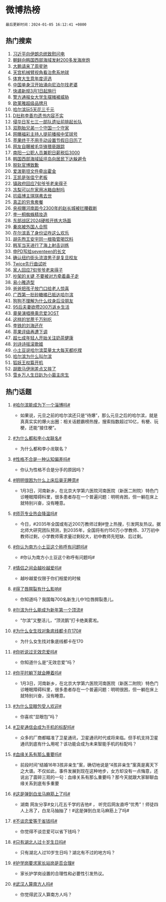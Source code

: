 # 微博热榜

`最后更新时间：2024-01-05 16:12:41 +0800`

## 热门搜索

1. [习近平向伊朗总统致慰问电](https://m.weibo.cn/search?containerid=100103type%3D1%26t%3D10%26q%3D%23%E4%B9%A0%E8%BF%91%E5%B9%B3%E5%90%91%E4%BC%8A%E6%9C%97%E6%80%BB%E7%BB%9F%E8%87%B4%E6%85%B0%E9%97%AE%E7%94%B5%23&stream_entry_id=51&isnewpage=1&extparam=seat%3D1%26stream_entry_id%3D51%26pos%3D0%26dgr%3D0%26q%3D%2523%25E4%25B9%25A0%25E8%25BF%2591%25E5%25B9%25B3%25E5%2590%2591%25E4%25BC%258A%25E6%259C%2597%25E6%2580%25BB%25E7%25BB%259F%25E8%2587%25B4%25E6%2585%25B0%25E9%2597%25AE%25E7%2594%25B5%2523%26filter_type%3Drealtimehot%26c_type%3D51%26cate%3D10103%26display_time%3D1704442359%26pre_seqid%3D170444235981601622202)
1. [朝鲜向韩国西部海域发射200多发海岸炮](https://m.weibo.cn/search?containerid=100103type%3D1%26t%3D10%26q%3D%23%E6%9C%9D%E9%B2%9C%E5%90%91%E9%9F%A9%E5%9B%BD%E8%A5%BF%E9%83%A8%E6%B5%B7%E5%9F%9F%E5%8F%91%E5%B0%84200%E5%A4%9A%E5%8F%91%E6%B5%B7%E5%B2%B8%E7%82%AE%23&stream_entry_id=31&isnewpage=1&extparam=seat%3D1%26stream_entry_id%3D31%26pos%3D0%26q%3D%2523%25E6%259C%259D%25E9%25B2%259C%25E5%2590%2591%25E9%259F%25A9%25E5%259B%25BD%25E8%25A5%25BF%25E9%2583%25A8%25E6%25B5%25B7%25E5%259F%259F%25E5%258F%2591%25E5%25B0%2584200%25E5%25A4%259A%25E5%258F%2591%25E6%25B5%25B7%25E5%25B2%25B8%25E7%2582%25AE%2523%26filter_type%3Drealtimehot%26c_type%3D31%26cate%3D5001%26dgr%3D0%26band_rank%3D1%26lcate%3D5001%26flag%3D1%26realpos%3D1%26display_time%3D1704442359%26pre_seqid%3D170444235981601622202)
1. [大鹏请来了周星驰](https://m.weibo.cn/search?containerid=100103type%3D1%26t%3D10%26q%3D%E5%A4%A7%E9%B9%8F%E8%AF%B7%E6%9D%A5%E4%BA%86%E5%91%A8%E6%98%9F%E9%A9%B0&stream_entry_id=31&isnewpage=1&extparam=seat%3D1%26stream_entry_id%3D31%26pos%3D1%26q%3D%25E5%25A4%25A7%25E9%25B9%258F%25E8%25AF%25B7%25E6%259D%25A5%25E4%25BA%2586%25E5%2591%25A8%25E6%2598%259F%25E9%25A9%25B0%26filter_type%3Drealtimehot%26c_type%3D31%26cate%3D5001%26dgr%3D0%26band_rank%3D2%26lcate%3D5001%26flag%3D1%26realpos%3D2%26display_time%3D1704442359%26pre_seqid%3D170444235981601622202)
1. [天宫机械臂视角看治愈系地球](https://m.weibo.cn/search?containerid=100103type%3D1%26t%3D10%26q%3D%23%E5%A4%A9%E5%AE%AB%E6%9C%BA%E6%A2%B0%E8%87%82%E8%A7%86%E8%A7%92%E7%9C%8B%E6%B2%BB%E6%84%88%E7%B3%BB%E5%9C%B0%E7%90%83%23&stream_entry_id=31&isnewpage=1&extparam=seat%3D1%26stream_entry_id%3D31%26pos%3D2%26q%3D%2523%25E5%25A4%25A9%25E5%25AE%25AB%25E6%259C%25BA%25E6%25A2%25B0%25E8%2587%2582%25E8%25A7%2586%25E8%25A7%2592%25E7%259C%258B%25E6%25B2%25BB%25E6%2584%2588%25E7%25B3%25BB%25E5%259C%25B0%25E7%2590%2583%2523%26filter_type%3Drealtimehot%26c_type%3D31%26cate%3D5001%26dgr%3D0%26band_rank%3D3%26lcate%3D5001%26flag%3D0%26realpos%3D3%26display_time%3D1704442359%26pre_seqid%3D170444235981601622202)
1. [体育大生意年度评选](https://m.weibo.cn/search?containerid=100103type%3D1%26t%3D10%26q%3D%23%E4%BD%93%E8%82%B2%E5%A4%A7%E7%94%9F%E6%84%8F%E5%B9%B4%E5%BA%A6%E8%AF%84%E9%80%89%23&stream_entry_id=31&isnewpage=1&extparam=seat%3D1%26stream_entry_id%3D31%26pos%3D3%26q%3D%2523%25E4%25BD%2593%25E8%2582%25B2%25E5%25A4%25A7%25E7%2594%259F%25E6%2584%258F%25E5%25B9%25B4%25E5%25BA%25A6%25E8%25AF%2584%25E9%2580%2589%2523%26band_rank%3D4%26c_type%3D31%26adid%3D218152%26is_ad_pos%3D1%26cate%3D5001%26dgr%3D0%26lcate%3D5001%26filter_type%3Drealtimehot%26display_time%3D1704442359%26pre_seqid%3D170444235981601622202)
1. [中国单身汉开始涌向尼泊尔找老婆](https://m.weibo.cn/search?containerid=100103type%3D1%26t%3D10%26q%3D%23%E4%B8%AD%E5%9B%BD%E5%8D%95%E8%BA%AB%E6%B1%89%E5%BC%80%E5%A7%8B%E6%B6%8C%E5%90%91%E5%B0%BC%E6%B3%8A%E5%B0%94%E6%89%BE%E8%80%81%E5%A9%86%23&stream_entry_id=31&isnewpage=1&extparam=seat%3D1%26stream_entry_id%3D31%26pos%3D4%26q%3D%2523%25E4%25B8%25AD%25E5%259B%25BD%25E5%258D%2595%25E8%25BA%25AB%25E6%25B1%2589%25E5%25BC%2580%25E5%25A7%258B%25E6%25B6%258C%25E5%2590%2591%25E5%25B0%25BC%25E6%25B3%258A%25E5%25B0%2594%25E6%2589%25BE%25E8%2580%2581%25E5%25A9%2586%2523%26filter_type%3Drealtimehot%26c_type%3D31%26cate%3D5001%26dgr%3D0%26band_rank%3D4%26lcate%3D5001%26flag%3D2%26realpos%3D4%26display_time%3D1704442359%26pre_seqid%3D170444235981601622202)
1. [快递新规3月1日起施行](https://m.weibo.cn/search?containerid=100103type%3D1%26t%3D10%26q%3D%23%E5%BF%AB%E9%80%92%E6%96%B0%E8%A7%843%E6%9C%881%E6%97%A5%E8%B5%B7%E6%96%BD%E8%A1%8C%23&stream_entry_id=31&isnewpage=1&extparam=seat%3D1%26stream_entry_id%3D31%26pos%3D5%26q%3D%2523%25E5%25BF%25AB%25E9%2580%2592%25E6%2596%25B0%25E8%25A7%25843%25E6%259C%25881%25E6%2597%25A5%25E8%25B5%25B7%25E6%2596%25BD%25E8%25A1%258C%2523%26filter_type%3Drealtimehot%26c_type%3D31%26cate%3D5001%26dgr%3D0%26band_rank%3D5%26lcate%3D5001%26flag%3D1%26realpos%3D5%26display_time%3D1704442359%26pre_seqid%3D170444235981601622202)
1. [警方通报女大学生摆摊被威胁](https://m.weibo.cn/search?containerid=100103type%3D1%26t%3D10%26q%3D%23%E8%AD%A6%E6%96%B9%E9%80%9A%E6%8A%A5%E5%A5%B3%E5%A4%A7%E5%AD%A6%E7%94%9F%E6%91%86%E6%91%8A%E8%A2%AB%E5%A8%81%E8%83%81%23&stream_entry_id=31&isnewpage=1&extparam=seat%3D1%26stream_entry_id%3D31%26pos%3D6%26q%3D%2523%25E8%25AD%25A6%25E6%2596%25B9%25E9%2580%259A%25E6%258A%25A5%25E5%25A5%25B3%25E5%25A4%25A7%25E5%25AD%25A6%25E7%2594%259F%25E6%2591%2586%25E6%2591%258A%25E8%25A2%25AB%25E5%25A8%2581%25E8%2583%2581%2523%26filter_type%3Drealtimehot%26c_type%3D31%26cate%3D5001%26dgr%3D0%26band_rank%3D6%26lcate%3D5001%26flag%3D1%26realpos%3D6%26display_time%3D1704442359%26pre_seqid%3D170444235981601622202)
1. [欧莱雅超级品牌月](https://m.weibo.cn/search?containerid=100103type%3D1%26t%3D10%26q%3D%23%E6%AC%A7%E8%8E%B1%E9%9B%85%E8%B6%85%E7%BA%A7%E5%93%81%E7%89%8C%E6%9C%88%23&stream_entry_id=31&isnewpage=1&extparam=seat%3D1%26stream_entry_id%3D31%26pos%3D7%26q%3D%2523%25E6%25AC%25A7%25E8%258E%25B1%25E9%259B%2585%25E8%25B6%2585%25E7%25BA%25A7%25E5%2593%2581%25E7%2589%258C%25E6%259C%2588%2523%26band_rank%3D7%26c_type%3D31%26adid%3D218192%26is_ad_pos%3D1%26cate%3D5001%26dgr%3D0%26filter_type%3Drealtimehot%26lcate%3D5001%26topic_ad%3D1%26display_time%3D1704442359%26pre_seqid%3D170444235981601622202)
1. [哈尔滨玩5天花三千元](https://m.weibo.cn/search?containerid=100103type%3D1%26t%3D10%26q%3D%E5%93%88%E5%B0%94%E6%BB%A8%E7%8E%A95%E5%A4%A9%E8%8A%B1%E4%B8%89%E5%8D%83%E5%85%83&stream_entry_id=31&isnewpage=1&extparam=seat%3D1%26stream_entry_id%3D31%26pos%3D8%26q%3D%25E5%2593%2588%25E5%25B0%2594%25E6%25BB%25A8%25E7%258E%25A95%25E5%25A4%25A9%25E8%258A%25B1%25E4%25B8%2589%25E5%258D%2583%25E5%2585%2583%26filter_type%3Drealtimehot%26c_type%3D31%26cate%3D5001%26dgr%3D0%26band_rank%3D7%26lcate%3D5001%26flag%3D1%26realpos%3D7%26display_time%3D1704442359%26pre_seqid%3D170444235981601622202)
1. [D社称李善均遗书内容不实](https://m.weibo.cn/search?containerid=100103type%3D1%26t%3D10%26q%3D%23D%E7%A4%BE%E7%A7%B0%E6%9D%8E%E5%96%84%E5%9D%87%E9%81%97%E4%B9%A6%E5%86%85%E5%AE%B9%E4%B8%8D%E5%AE%9E%23&stream_entry_id=31&isnewpage=1&extparam=seat%3D1%26stream_entry_id%3D31%26pos%3D9%26q%3D%2523D%25E7%25A4%25BE%25E7%25A7%25B0%25E6%259D%258E%25E5%2596%2584%25E5%259D%2587%25E9%2581%2597%25E4%25B9%25A6%25E5%2586%2585%25E5%25AE%25B9%25E4%25B8%258D%25E5%25AE%259E%2523%26filter_type%3Drealtimehot%26c_type%3D31%26cate%3D5001%26dgr%3D0%26band_rank%3D8%26lcate%3D5001%26flag%3D1%26realpos%3D8%26display_time%3D1704442359%26pre_seqid%3D170444235981601622202)
1. [侵华日军七三一部队遗址前排起长队](https://m.weibo.cn/search?containerid=100103type%3D1%26t%3D10%26q%3D%23%E4%BE%B5%E5%8D%8E%E6%97%A5%E5%86%9B%E4%B8%83%E4%B8%89%E4%B8%80%E9%83%A8%E9%98%9F%E9%81%97%E5%9D%80%E5%89%8D%E6%8E%92%E8%B5%B7%E9%95%BF%E9%98%9F%23&stream_entry_id=31&isnewpage=1&extparam=seat%3D1%26stream_entry_id%3D31%26pos%3D10%26q%3D%2523%25E4%25BE%25B5%25E5%258D%258E%25E6%2597%25A5%25E5%2586%259B%25E4%25B8%2583%25E4%25B8%2589%25E4%25B8%2580%25E9%2583%25A8%25E9%2598%259F%25E9%2581%2597%25E5%259D%2580%25E5%2589%258D%25E6%258E%2592%25E8%25B5%25B7%25E9%2595%25BF%25E9%2598%259F%2523%26filter_type%3Drealtimehot%26c_type%3D31%26cate%3D5001%26dgr%3D0%26band_rank%3D9%26lcate%3D5001%26flag%3D32768%26realpos%3D9%26display_time%3D1704442359%26pre_seqid%3D170444235981601622202)
1. [双胞胎兄弟一个守国一个守家](https://m.weibo.cn/search?containerid=100103type%3D1%26t%3D10%26q%3D%23%E5%8F%8C%E8%83%9E%E8%83%8E%E5%85%84%E5%BC%9F%E4%B8%80%E4%B8%AA%E5%AE%88%E5%9B%BD%E4%B8%80%E4%B8%AA%E5%AE%88%E5%AE%B6%23&stream_entry_id=31&isnewpage=1&extparam=seat%3D1%26stream_entry_id%3D31%26pos%3D11%26q%3D%2523%25E5%258F%258C%25E8%2583%259E%25E8%2583%258E%25E5%2585%2584%25E5%25BC%259F%25E4%25B8%2580%25E4%25B8%25AA%25E5%25AE%2588%25E5%259B%25BD%25E4%25B8%2580%25E4%25B8%25AA%25E5%25AE%2588%25E5%25AE%25B6%2523%26filter_type%3Drealtimehot%26c_type%3D31%26cate%3D5001%26dgr%3D0%26band_rank%3D10%26lcate%3D5001%26flag%3D32768%26realpos%3D10%26display_time%3D1704442359%26pre_seqid%3D170444235981601622202)
1. [网曝福彩主持人提前播报中奖球号](https://m.weibo.cn/search?containerid=100103type%3D1%26t%3D10%26q%3D%23%E7%BD%91%E6%9B%9D%E7%A6%8F%E5%BD%A9%E4%B8%BB%E6%8C%81%E4%BA%BA%E6%8F%90%E5%89%8D%E6%92%AD%E6%8A%A5%E4%B8%AD%E5%A5%96%E7%90%83%E5%8F%B7%23&stream_entry_id=31&isnewpage=1&extparam=seat%3D1%26stream_entry_id%3D31%26pos%3D12%26q%3D%2523%25E7%25BD%2591%25E6%259B%259D%25E7%25A6%258F%25E5%25BD%25A9%25E4%25B8%25BB%25E6%258C%2581%25E4%25BA%25BA%25E6%258F%2590%25E5%2589%258D%25E6%2592%25AD%25E6%258A%25A5%25E4%25B8%25AD%25E5%25A5%2596%25E7%2590%2583%25E5%258F%25B7%2523%26filter_type%3Drealtimehot%26c_type%3D31%26cate%3D5001%26dgr%3D0%26band_rank%3D11%26lcate%3D5001%26flag%3D1%26realpos%3D11%26display_time%3D1704442359%26pre_seqid%3D170444235981601622202)
1. [苹果终于不用手动设置节假日日历了](https://m.weibo.cn/search?containerid=100103type%3D1%26t%3D10%26q%3D%E8%8B%B9%E6%9E%9C%E7%BB%88%E4%BA%8E%E4%B8%8D%E7%94%A8%E6%89%8B%E5%8A%A8%E8%AE%BE%E7%BD%AE%E8%8A%82%E5%81%87%E6%97%A5%E6%97%A5%E5%8E%86%E4%BA%86&stream_entry_id=31&isnewpage=1&extparam=seat%3D1%26stream_entry_id%3D31%26pos%3D13%26q%3D%25E8%258B%25B9%25E6%259E%259C%25E7%25BB%2588%25E4%25BA%258E%25E4%25B8%258D%25E7%2594%25A8%25E6%2589%258B%25E5%258A%25A8%25E8%25AE%25BE%25E7%25BD%25AE%25E8%258A%2582%25E5%2581%2587%25E6%2597%25A5%25E6%2597%25A5%25E5%258E%2586%25E4%25BA%2586%26filter_type%3Drealtimehot%26c_type%3D31%26cate%3D5001%26dgr%3D0%26band_rank%3D12%26lcate%3D5001%26flag%3D1%26realpos%3D12%26display_time%3D1704442359%26pre_seqid%3D170444235981601622202)
1. [网友自曝被毛华锋猥亵跟踪](https://m.weibo.cn/search?containerid=100103type%3D1%26t%3D10%26q%3D%23%E7%BD%91%E5%8F%8B%E8%87%AA%E6%9B%9D%E8%A2%AB%E6%AF%9B%E5%8D%8E%E9%94%8B%E7%8C%A5%E4%BA%B5%E8%B7%9F%E8%B8%AA%23&stream_entry_id=31&isnewpage=1&extparam=seat%3D1%26stream_entry_id%3D31%26pos%3D14%26q%3D%2523%25E7%25BD%2591%25E5%258F%258B%25E8%2587%25AA%25E6%259B%259D%25E8%25A2%25AB%25E6%25AF%259B%25E5%258D%258E%25E9%2594%258B%25E7%258C%25A5%25E4%25BA%25B5%25E8%25B7%259F%25E8%25B8%25AA%2523%26filter_type%3Drealtimehot%26c_type%3D31%26cate%3D5001%26dgr%3D0%26band_rank%3D13%26lcate%3D5001%26flag%3D1%26realpos%3D13%26display_time%3D1704442359%26pre_seqid%3D170444235981601622202)
1. [南阳一公职人员兼职日薪税后3000](https://m.weibo.cn/search?containerid=100103type%3D1%26t%3D10%26q%3D%23%E5%8D%97%E9%98%B3%E4%B8%80%E5%85%AC%E8%81%8C%E4%BA%BA%E5%91%98%E5%85%BC%E8%81%8C%E6%97%A5%E8%96%AA%E7%A8%8E%E5%90%8E3000%23&stream_entry_id=31&isnewpage=1&extparam=seat%3D1%26stream_entry_id%3D31%26pos%3D15%26q%3D%2523%25E5%258D%2597%25E9%2598%25B3%25E4%25B8%2580%25E5%2585%25AC%25E8%2581%258C%25E4%25BA%25BA%25E5%2591%2598%25E5%2585%25BC%25E8%2581%258C%25E6%2597%25A5%25E8%2596%25AA%25E7%25A8%258E%25E5%2590%258E3000%2523%26filter_type%3Drealtimehot%26c_type%3D31%26cate%3D5001%26dgr%3D0%26band_rank%3D14%26lcate%3D5001%26flag%3D2%26realpos%3D14%26display_time%3D1704442359%26pre_seqid%3D170444235981601622202)
1. [韩国西部海域延坪岛向居民下达躲避令](https://m.weibo.cn/search?containerid=100103type%3D1%26t%3D10%26q%3D%23%E9%9F%A9%E5%9B%BD%E8%A5%BF%E9%83%A8%E6%B5%B7%E5%9F%9F%E5%BB%B6%E5%9D%AA%E5%B2%9B%E5%90%91%E5%B1%85%E6%B0%91%E4%B8%8B%E8%BE%BE%E8%BA%B2%E9%81%BF%E4%BB%A4%23&stream_entry_id=31&isnewpage=1&extparam=seat%3D1%26stream_entry_id%3D31%26pos%3D16%26q%3D%2523%25E9%259F%25A9%25E5%259B%25BD%25E8%25A5%25BF%25E9%2583%25A8%25E6%25B5%25B7%25E5%259F%259F%25E5%25BB%25B6%25E5%259D%25AA%25E5%25B2%259B%25E5%2590%2591%25E5%25B1%2585%25E6%25B0%2591%25E4%25B8%258B%25E8%25BE%25BE%25E8%25BA%25B2%25E9%2581%25BF%25E4%25BB%25A4%2523%26filter_type%3Drealtimehot%26c_type%3D31%26cate%3D5001%26dgr%3D0%26band_rank%3D15%26lcate%3D5001%26flag%3D0%26realpos%3D15%26display_time%3D1704442359%26pre_seqid%3D170444235981601622202)
1. [脱轨官博致歉](https://m.weibo.cn/search?containerid=100103type%3D1%26t%3D10%26q%3D%23%E8%84%B1%E8%BD%A8%E5%AE%98%E5%8D%9A%E8%87%B4%E6%AD%89%23&stream_entry_id=31&isnewpage=1&extparam=seat%3D1%26stream_entry_id%3D31%26pos%3D17%26q%3D%2523%25E8%2584%25B1%25E8%25BD%25A8%25E5%25AE%2598%25E5%258D%259A%25E8%2587%25B4%25E6%25AD%2589%2523%26filter_type%3Drealtimehot%26c_type%3D31%26cate%3D5001%26dgr%3D0%26band_rank%3D16%26lcate%3D5001%26flag%3D1%26realpos%3D16%26display_time%3D1704442359%26pre_seqid%3D170444235981601622202)
1. [爱泼斯坦文件牵出霍金](https://m.weibo.cn/search?containerid=100103type%3D1%26t%3D10%26q%3D%23%E7%88%B1%E6%B3%BC%E6%96%AF%E5%9D%A6%E6%96%87%E4%BB%B6%E7%89%B5%E5%87%BA%E9%9C%8D%E9%87%91%23&stream_entry_id=31&isnewpage=1&extparam=seat%3D1%26stream_entry_id%3D31%26pos%3D18%26q%3D%2523%25E7%2588%25B1%25E6%25B3%25BC%25E6%2596%25AF%25E5%259D%25A6%25E6%2596%2587%25E4%25BB%25B6%25E7%2589%25B5%25E5%2587%25BA%25E9%259C%258D%25E9%2587%2591%2523%26filter_type%3Drealtimehot%26c_type%3D31%26cate%3D5001%26dgr%3D0%26band_rank%3D17%26lcate%3D5001%26flag%3D0%26realpos%3D17%26display_time%3D1704442359%26pre_seqid%3D170444235981601622202)
1. [王凯是张佳宁老板](https://m.weibo.cn/search?containerid=100103type%3D1%26t%3D10%26q%3D%23%E7%8E%8B%E5%87%AF%E6%98%AF%E5%BC%A0%E4%BD%B3%E5%AE%81%E8%80%81%E6%9D%BF%23&stream_entry_id=31&isnewpage=1&extparam=seat%3D1%26stream_entry_id%3D31%26pos%3D19%26q%3D%2523%25E7%258E%258B%25E5%2587%25AF%25E6%2598%25AF%25E5%25BC%25A0%25E4%25BD%25B3%25E5%25AE%2581%25E8%2580%2581%25E6%259D%25BF%2523%26filter_type%3Drealtimehot%26c_type%3D31%26cate%3D5001%26dgr%3D0%26band_rank%3D18%26lcate%3D5001%26flag%3D0%26realpos%3D18%26display_time%3D1704442359%26pre_seqid%3D170444235981601622202)
1. [镇政府回应7旬爷爷老来得子](https://m.weibo.cn/search?containerid=100103type%3D1%26t%3D10%26q%3D%23%E9%95%87%E6%94%BF%E5%BA%9C%E5%9B%9E%E5%BA%947%E6%97%AC%E7%88%B7%E7%88%B7%E8%80%81%E6%9D%A5%E5%BE%97%E5%AD%90%23&stream_entry_id=31&isnewpage=1&extparam=seat%3D1%26stream_entry_id%3D31%26pos%3D20%26q%3D%2523%25E9%2595%2587%25E6%2594%25BF%25E5%25BA%259C%25E5%259B%259E%25E5%25BA%25947%25E6%2597%25AC%25E7%2588%25B7%25E7%2588%25B7%25E8%2580%2581%25E6%259D%25A5%25E5%25BE%2597%25E5%25AD%2590%2523%26filter_type%3Drealtimehot%26c_type%3D31%26cate%3D5001%26dgr%3D0%26band_rank%3D19%26lcate%3D5001%26flag%3D1%26realpos%3D19%26display_time%3D1704442359%26pre_seqid%3D170444235981601622202)
1. [冻梨可以在家用冰箱自制吗](https://m.weibo.cn/search?containerid=100103type%3D1%26t%3D10%26q%3D%23%E5%86%BB%E6%A2%A8%E5%8F%AF%E4%BB%A5%E5%9C%A8%E5%AE%B6%E7%94%A8%E5%86%B0%E7%AE%B1%E8%87%AA%E5%88%B6%E5%90%97%23&stream_entry_id=31&isnewpage=1&extparam=seat%3D1%26stream_entry_id%3D31%26pos%3D21%26q%3D%2523%25E5%2586%25BB%25E6%25A2%25A8%25E5%258F%25AF%25E4%25BB%25A5%25E5%259C%25A8%25E5%25AE%25B6%25E7%2594%25A8%25E5%2586%25B0%25E7%25AE%25B1%25E8%2587%25AA%25E5%2588%25B6%25E5%2590%2597%2523%26filter_type%3Drealtimehot%26c_type%3D31%26cate%3D5001%26dgr%3D0%26band_rank%3D20%26lcate%3D5001%26flag%3D1%26realpos%3D20%26display_time%3D1704442359%26pre_seqid%3D170444235981601622202)
1. [抗癌博主琪琪弗去世](https://m.weibo.cn/search?containerid=100103type%3D1%26t%3D10%26q%3D%23%E6%8A%97%E7%99%8C%E5%8D%9A%E4%B8%BB%E7%90%AA%E7%90%AA%E5%BC%97%E5%8E%BB%E4%B8%96%23&stream_entry_id=31&isnewpage=1&extparam=seat%3D1%26stream_entry_id%3D31%26pos%3D22%26q%3D%2523%25E6%258A%2597%25E7%2599%258C%25E5%258D%259A%25E4%25B8%25BB%25E7%2590%25AA%25E7%2590%25AA%25E5%25BC%2597%25E5%258E%25BB%25E4%25B8%2596%2523%26filter_type%3Drealtimehot%26c_type%3D31%26cate%3D5001%26dgr%3D0%26band_rank%3D21%26lcate%3D5001%26flag%3D1%26realpos%3D21%26display_time%3D1704442359%26pre_seqid%3D170444235981601622202)
1. [真正的穷鬼套餐](https://m.weibo.cn/search?containerid=100103type%3D1%26t%3D10%26q%3D%E7%9C%9F%E6%AD%A3%E7%9A%84%E7%A9%B7%E9%AC%BC%E5%A5%97%E9%A4%90&stream_entry_id=31&isnewpage=1&extparam=seat%3D1%26stream_entry_id%3D31%26pos%3D23%26q%3D%25E7%259C%259F%25E6%25AD%25A3%25E7%259A%2584%25E7%25A9%25B7%25E9%25AC%25BC%25E5%25A5%2597%25E9%25A4%2590%26filter_type%3Drealtimehot%26c_type%3D31%26cate%3D5001%26dgr%3D0%26band_rank%3D22%26lcate%3D5001%26flag%3D1%26realpos%3D22%26display_time%3D1704442359%26pre_seqid%3D170444235981601622202)
1. [央视曝河南距今2300年的赵长城被拦腰截断](https://m.weibo.cn/search?containerid=100103type%3D1%26t%3D10%26q%3D%23%E5%A4%AE%E8%A7%86%E6%9B%9D%E6%B2%B3%E5%8D%97%E8%B7%9D%E4%BB%8A2300%E5%B9%B4%E7%9A%84%E8%B5%B5%E9%95%BF%E5%9F%8E%E8%A2%AB%E6%8B%A6%E8%85%B0%E6%88%AA%E6%96%AD%23&stream_entry_id=31&isnewpage=1&extparam=seat%3D1%26stream_entry_id%3D31%26pos%3D24%26q%3D%2523%25E5%25A4%25AE%25E8%25A7%2586%25E6%259B%259D%25E6%25B2%25B3%25E5%258D%2597%25E8%25B7%259D%25E4%25BB%258A2300%25E5%25B9%25B4%25E7%259A%2584%25E8%25B5%25B5%25E9%2595%25BF%25E5%259F%258E%25E8%25A2%25AB%25E6%258B%25A6%25E8%2585%25B0%25E6%2588%25AA%25E6%2596%25AD%2523%26filter_type%3Drealtimehot%26c_type%3D31%26cate%3D5001%26dgr%3D0%26band_rank%3D23%26lcate%3D5001%26flag%3D1%26realpos%3D23%26display_time%3D1704442359%26pre_seqid%3D170444235981601622202)
1. [李一桐蜘蛛精妆造](https://m.weibo.cn/search?containerid=100103type%3D1%26t%3D10%26q%3D%23%E6%9D%8E%E4%B8%80%E6%A1%90%E8%9C%98%E8%9B%9B%E7%B2%BE%E5%A6%86%E9%80%A0%23&stream_entry_id=31&isnewpage=1&extparam=seat%3D1%26stream_entry_id%3D31%26pos%3D25%26q%3D%2523%25E6%259D%258E%25E4%25B8%2580%25E6%25A1%2590%25E8%259C%2598%25E8%259B%259B%25E7%25B2%25BE%25E5%25A6%2586%25E9%2580%25A0%2523%26filter_type%3Drealtimehot%26c_type%3D31%26cate%3D5001%26dgr%3D0%26band_rank%3D24%26lcate%3D5001%26flag%3D0%26realpos%3D24%26display_time%3D1704442359%26pre_seqid%3D170444235981601622202)
1. [东部战区2024硬核开练大场面](https://m.weibo.cn/search?containerid=100103type%3D1%26t%3D10%26q%3D%23%E4%B8%9C%E9%83%A8%E6%88%98%E5%8C%BA2024%E7%A1%AC%E6%A0%B8%E5%BC%80%E7%BB%83%E5%A4%A7%E5%9C%BA%E9%9D%A2%23&stream_entry_id=31&isnewpage=1&extparam=seat%3D1%26stream_entry_id%3D31%26pos%3D26%26q%3D%2523%25E4%25B8%259C%25E9%2583%25A8%25E6%2588%2598%25E5%258C%25BA2024%25E7%25A1%25AC%25E6%25A0%25B8%25E5%25BC%2580%25E7%25BB%2583%25E5%25A4%25A7%25E5%259C%25BA%25E9%259D%25A2%2523%26filter_type%3Drealtimehot%26c_type%3D31%26cate%3D5001%26dgr%3D0%26band_rank%3D25%26lcate%3D5001%26flag%3D32768%26realpos%3D25%26display_time%3D1704442359%26pre_seqid%3D170444235981601622202)
1. [秦岚被外国人合照](https://m.weibo.cn/search?containerid=100103type%3D1%26t%3D10%26q%3D%E7%A7%A6%E5%B2%9A%E8%A2%AB%E5%A4%96%E5%9B%BD%E4%BA%BA%E5%90%88%E7%85%A7&stream_entry_id=31&isnewpage=1&extparam=seat%3D1%26stream_entry_id%3D31%26pos%3D27%26q%3D%25E7%25A7%25A6%25E5%25B2%259A%25E8%25A2%25AB%25E5%25A4%2596%25E5%259B%25BD%25E4%25BA%25BA%25E5%2590%2588%25E7%2585%25A7%26filter_type%3Drealtimehot%26c_type%3D31%26cate%3D5001%26dgr%3D0%26band_rank%3D26%26lcate%3D5001%26flag%3D1%26realpos%3D26%26display_time%3D1704442359%26pre_seqid%3D170444235981601622202)
1. [在尔滨丢了身份证咋这么欢乐](https://m.weibo.cn/search?containerid=100103type%3D1%26t%3D10%26q%3D%23%E5%9C%A8%E5%B0%94%E6%BB%A8%E4%B8%A2%E4%BA%86%E8%BA%AB%E4%BB%BD%E8%AF%81%E5%92%8B%E8%BF%99%E4%B9%88%E6%AC%A2%E4%B9%90%23&stream_entry_id=31&isnewpage=1&extparam=seat%3D1%26stream_entry_id%3D31%26pos%3D28%26q%3D%2523%25E5%259C%25A8%25E5%25B0%2594%25E6%25BB%25A8%25E4%25B8%25A2%25E4%25BA%2586%25E8%25BA%25AB%25E4%25BB%25BD%25E8%25AF%2581%25E5%2592%258B%25E8%25BF%2599%25E4%25B9%2588%25E6%25AC%25A2%25E4%25B9%2590%2523%26filter_type%3Drealtimehot%26c_type%3D31%26cate%3D5001%26dgr%3D0%26band_rank%3D27%26lcate%3D5001%26flag%3D0%26realpos%3D27%26display_time%3D1704442359%26pre_seqid%3D170444235981601622202)
1. [胡先煦王安宇同一根吸管喝饮料](https://m.weibo.cn/search?containerid=100103type%3D1%26t%3D10%26q%3D%E8%83%A1%E5%85%88%E7%85%A6%E7%8E%8B%E5%AE%89%E5%AE%87%E5%90%8C%E4%B8%80%E6%A0%B9%E5%90%B8%E7%AE%A1%E5%96%9D%E9%A5%AE%E6%96%99&stream_entry_id=31&isnewpage=1&extparam=seat%3D1%26stream_entry_id%3D31%26pos%3D29%26q%3D%25E8%2583%25A1%25E5%2585%2588%25E7%2585%25A6%25E7%258E%258B%25E5%25AE%2589%25E5%25AE%2587%25E5%2590%258C%25E4%25B8%2580%25E6%25A0%25B9%25E5%2590%25B8%25E7%25AE%25A1%25E5%2596%259D%25E9%25A5%25AE%25E6%2596%2599%26filter_type%3Drealtimehot%26c_type%3D31%26cate%3D5001%26dgr%3D0%26band_rank%3D28%26lcate%3D5001%26flag%3D1%26realpos%3D28%26display_time%3D1704442359%26pre_seqid%3D170444235981601622202)
1. [韩军当天进行了海上射击训练](https://m.weibo.cn/search?containerid=100103type%3D1%26t%3D10%26q%3D%23%E9%9F%A9%E5%86%9B%E5%BD%93%E5%A4%A9%E8%BF%9B%E8%A1%8C%E4%BA%86%E6%B5%B7%E4%B8%8A%E5%B0%84%E5%87%BB%E8%AE%AD%E7%BB%83%23&stream_entry_id=31&isnewpage=1&extparam=seat%3D1%26stream_entry_id%3D31%26pos%3D30%26q%3D%2523%25E9%259F%25A9%25E5%2586%259B%25E5%25BD%2593%25E5%25A4%25A9%25E8%25BF%259B%25E8%25A1%258C%25E4%25BA%2586%25E6%25B5%25B7%25E4%25B8%258A%25E5%25B0%2584%25E5%2587%25BB%25E8%25AE%25AD%25E7%25BB%2583%2523%26filter_type%3Drealtimehot%26c_type%3D31%26cate%3D5001%26dgr%3D0%26band_rank%3D29%26lcate%3D5001%26flag%3D1%26realpos%3D29%26display_time%3D1704442359%26pre_seqid%3D170444235981601622202)
1. [申PD写给seventeen的长文](https://m.weibo.cn/search?containerid=100103type%3D1%26t%3D10%26q%3D%E7%94%B3PD%E5%86%99%E7%BB%99seventeen%E7%9A%84%E9%95%BF%E6%96%87&stream_entry_id=31&isnewpage=1&extparam=seat%3D1%26stream_entry_id%3D31%26pos%3D31%26q%3D%25E7%2594%25B3PD%25E5%2586%2599%25E7%25BB%2599seventeen%25E7%259A%2584%25E9%2595%25BF%25E6%2596%2587%26filter_type%3Drealtimehot%26c_type%3D31%26cate%3D5001%26dgr%3D0%26band_rank%3D30%26lcate%3D5001%26flag%3D1%26realpos%3D30%26display_time%3D1704442359%26pre_seqid%3D170444235981601622202)
1. [确认纽约街头流浪男子是复旦校友](https://m.weibo.cn/search?containerid=100103type%3D1%26t%3D10%26q%3D%23%E7%A1%AE%E8%AE%A4%E7%BA%BD%E7%BA%A6%E8%A1%97%E5%A4%B4%E6%B5%81%E6%B5%AA%E7%94%B7%E5%AD%90%E6%98%AF%E5%A4%8D%E6%97%A6%E6%A0%A1%E5%8F%8B%23&stream_entry_id=31&isnewpage=1&extparam=seat%3D1%26stream_entry_id%3D31%26pos%3D32%26q%3D%2523%25E7%25A1%25AE%25E8%25AE%25A4%25E7%25BA%25BD%25E7%25BA%25A6%25E8%25A1%2597%25E5%25A4%25B4%25E6%25B5%2581%25E6%25B5%25AA%25E7%2594%25B7%25E5%25AD%2590%25E6%2598%25AF%25E5%25A4%258D%25E6%2597%25A6%25E6%25A0%25A1%25E5%258F%258B%2523%26filter_type%3Drealtimehot%26c_type%3D31%26cate%3D5001%26dgr%3D0%26band_rank%3D31%26lcate%3D5001%26flag%3D1%26realpos%3D31%26display_time%3D1704442359%26pre_seqid%3D170444235981601622202)
1. [Twice先行曲试听](https://m.weibo.cn/search?containerid=100103type%3D1%26t%3D10%26q%3DTwice%E5%85%88%E8%A1%8C%E6%9B%B2%E8%AF%95%E5%90%AC&stream_entry_id=31&isnewpage=1&extparam=seat%3D1%26stream_entry_id%3D31%26pos%3D33%26q%3DTwice%25E5%2585%2588%25E8%25A1%258C%25E6%259B%25B2%25E8%25AF%2595%25E5%2590%25AC%26filter_type%3Drealtimehot%26c_type%3D31%26cate%3D5001%26dgr%3D0%26band_rank%3D32%26lcate%3D5001%26flag%3D1%26realpos%3D32%26display_time%3D1704442359%26pre_seqid%3D170444235981601622202)
1. [家人回应7旬爷爷老来得子](https://m.weibo.cn/search?containerid=100103type%3D1%26t%3D10%26q%3D%23%E5%AE%B6%E4%BA%BA%E5%9B%9E%E5%BA%947%E6%97%AC%E7%88%B7%E7%88%B7%E8%80%81%E6%9D%A5%E5%BE%97%E5%AD%90%23&stream_entry_id=31&isnewpage=1&extparam=seat%3D1%26stream_entry_id%3D31%26pos%3D34%26q%3D%2523%25E5%25AE%25B6%25E4%25BA%25BA%25E5%259B%259E%25E5%25BA%25947%25E6%2597%25AC%25E7%2588%25B7%25E7%2588%25B7%25E8%2580%2581%25E6%259D%25A5%25E5%25BE%2597%25E5%25AD%2590%2523%26filter_type%3Drealtimehot%26c_type%3D31%26cate%3D5001%26dgr%3D0%26band_rank%3D33%26lcate%3D5001%26flag%3D0%26realpos%3D33%26display_time%3D1704442359%26pre_seqid%3D170444235981601622202)
1. [吵架的关键 不要被对方牵着鼻子走](https://m.weibo.cn/search?containerid=100103type%3D1%26t%3D10%26q%3D%E5%90%B5%E6%9E%B6%E7%9A%84%E5%85%B3%E9%94%AE+%E4%B8%8D%E8%A6%81%E8%A2%AB%E5%AF%B9%E6%96%B9%E7%89%B5%E7%9D%80%E9%BC%BB%E5%AD%90%E8%B5%B0&stream_entry_id=31&isnewpage=1&extparam=seat%3D1%26stream_entry_id%3D31%26pos%3D35%26q%3D%25E5%2590%25B5%25E6%259E%25B6%25E7%259A%2584%25E5%2585%25B3%25E9%2594%25AE%2520%25E4%25B8%258D%25E8%25A6%2581%25E8%25A2%25AB%25E5%25AF%25B9%25E6%2596%25B9%25E7%2589%25B5%25E7%259D%2580%25E9%25BC%25BB%25E5%25AD%2590%25E8%25B5%25B0%26filter_type%3Drealtimehot%26c_type%3D31%26cate%3D5001%26dgr%3D0%26band_rank%3D34%26lcate%3D5001%26flag%3D1%26realpos%3D34%26display_time%3D1704442359%26pre_seqid%3D170444235981601622202)
1. [易小雅造型](https://m.weibo.cn/search?containerid=100103type%3D1%26t%3D10%26q%3D%E6%98%93%E5%B0%8F%E9%9B%85%E9%80%A0%E5%9E%8B&stream_entry_id=31&isnewpage=1&extparam=seat%3D1%26stream_entry_id%3D31%26pos%3D36%26q%3D%25E6%2598%2593%25E5%25B0%258F%25E9%259B%2585%25E9%2580%25A0%25E5%259E%258B%26filter_type%3Drealtimehot%26c_type%3D31%26cate%3D5001%26dgr%3D0%26band_rank%3D35%26lcate%3D5001%26flag%3D1%26realpos%3D35%26display_time%3D1704442359%26pre_seqid%3D170444235981601622202)
1. [爸爸把孩子放门口给老人惊喜](https://m.weibo.cn/search?containerid=100103type%3D1%26t%3D10%26q%3D%E7%88%B8%E7%88%B8%E6%8A%8A%E5%AD%A9%E5%AD%90%E6%94%BE%E9%97%A8%E5%8F%A3%E7%BB%99%E8%80%81%E4%BA%BA%E6%83%8A%E5%96%9C&stream_entry_id=31&isnewpage=1&extparam=seat%3D1%26stream_entry_id%3D31%26pos%3D37%26q%3D%25E7%2588%25B8%25E7%2588%25B8%25E6%258A%258A%25E5%25AD%25A9%25E5%25AD%2590%25E6%2594%25BE%25E9%2597%25A8%25E5%258F%25A3%25E7%25BB%2599%25E8%2580%2581%25E4%25BA%25BA%25E6%2583%258A%25E5%2596%259C%26filter_type%3Drealtimehot%26c_type%3D31%26cate%3D5001%26dgr%3D0%26band_rank%3D36%26lcate%3D5001%26flag%3D1%26realpos%3D36%26display_time%3D1704442359%26pre_seqid%3D170444235981601622202)
1. [广西第一批砂糖橘已抵达哈尔滨](https://m.weibo.cn/search?containerid=100103type%3D1%26t%3D10%26q%3D%23%E5%B9%BF%E8%A5%BF%E7%AC%AC%E4%B8%80%E6%89%B9%E7%A0%82%E7%B3%96%E6%A9%98%E5%B7%B2%E6%8A%B5%E8%BE%BE%E5%93%88%E5%B0%94%E6%BB%A8%23&stream_entry_id=31&isnewpage=1&extparam=seat%3D1%26stream_entry_id%3D31%26pos%3D38%26q%3D%2523%25E5%25B9%25BF%25E8%25A5%25BF%25E7%25AC%25AC%25E4%25B8%2580%25E6%2589%25B9%25E7%25A0%2582%25E7%25B3%2596%25E6%25A9%2598%25E5%25B7%25B2%25E6%258A%25B5%25E8%25BE%25BE%25E5%2593%2588%25E5%25B0%2594%25E6%25BB%25A8%2523%26filter_type%3Drealtimehot%26c_type%3D31%26cate%3D5001%26dgr%3D0%26band_rank%3D37%26lcate%3D5001%26flag%3D1%26realpos%3D37%26display_time%3D1704442359%26pre_seqid%3D170444235981601622202)
1. [狗狗不理解为什么纹身后没朋友](https://m.weibo.cn/search?containerid=100103type%3D1%26t%3D10%26q%3D%23%E7%8B%97%E7%8B%97%E4%B8%8D%E7%90%86%E8%A7%A3%E4%B8%BA%E4%BB%80%E4%B9%88%E7%BA%B9%E8%BA%AB%E5%90%8E%E6%B2%A1%E6%9C%8B%E5%8F%8B%23&stream_entry_id=31&isnewpage=1&extparam=seat%3D1%26stream_entry_id%3D31%26pos%3D39%26q%3D%2523%25E7%258B%2597%25E7%258B%2597%25E4%25B8%258D%25E7%2590%2586%25E8%25A7%25A3%25E4%25B8%25BA%25E4%25BB%2580%25E4%25B9%2588%25E7%25BA%25B9%25E8%25BA%25AB%25E5%2590%258E%25E6%25B2%25A1%25E6%259C%258B%25E5%258F%258B%2523%26filter_type%3Drealtimehot%26c_type%3D31%26cate%3D5001%26dgr%3D0%26band_rank%3D38%26lcate%3D5001%26flag%3D0%26realpos%3D38%26display_time%3D1704442359%26pre_seqid%3D170444235981601622202)
1. [95后夫妻欲攒200万返乡生活](https://m.weibo.cn/search?containerid=100103type%3D1%26t%3D10%26q%3D%2395%E5%90%8E%E5%A4%AB%E5%A6%BB%E6%AC%B2%E6%94%92200%E4%B8%87%E8%BF%94%E4%B9%A1%E7%94%9F%E6%B4%BB%23&stream_entry_id=31&isnewpage=1&extparam=seat%3D1%26stream_entry_id%3D31%26pos%3D40%26q%3D%252395%25E5%2590%258E%25E5%25A4%25AB%25E5%25A6%25BB%25E6%25AC%25B2%25E6%2594%2592200%25E4%25B8%2587%25E8%25BF%2594%25E4%25B9%25A1%25E7%2594%259F%25E6%25B4%25BB%2523%26filter_type%3Drealtimehot%26c_type%3D31%26cate%3D5001%26dgr%3D0%26band_rank%3D39%26lcate%3D5001%26flag%3D32768%26realpos%3D39%26display_time%3D1704442359%26pre_seqid%3D170444235981601622202)
1. [章昊演唱换乘恋爱3OST](https://m.weibo.cn/search?containerid=100103type%3D1%26t%3D10%26q%3D%23%E7%AB%A0%E6%98%8A%E6%BC%94%E5%94%B1%E6%8D%A2%E4%B9%98%E6%81%8B%E7%88%B13OST%23&stream_entry_id=31&isnewpage=1&extparam=seat%3D1%26stream_entry_id%3D31%26pos%3D41%26q%3D%2523%25E7%25AB%25A0%25E6%2598%258A%25E6%25BC%2594%25E5%2594%25B1%25E6%258D%25A2%25E4%25B9%2598%25E6%2581%258B%25E7%2588%25B13OST%2523%26filter_type%3Drealtimehot%26c_type%3D31%26cate%3D5001%26dgr%3D0%26band_rank%3D40%26lcate%3D5001%26flag%3D1%26realpos%3D40%26display_time%3D1704442359%26pre_seqid%3D170444235981601622202)
1. [这样的甘蔗千万别吃](https://m.weibo.cn/search?containerid=100103type%3D1%26t%3D10%26q%3D%23%E8%BF%99%E6%A0%B7%E7%9A%84%E7%94%98%E8%94%97%E5%8D%83%E4%B8%87%E5%88%AB%E5%90%83%23&stream_entry_id=31&isnewpage=1&extparam=seat%3D1%26stream_entry_id%3D31%26pos%3D42%26q%3D%2523%25E8%25BF%2599%25E6%25A0%25B7%25E7%259A%2584%25E7%2594%2598%25E8%2594%2597%25E5%258D%2583%25E4%25B8%2587%25E5%2588%25AB%25E5%2590%2583%2523%26filter_type%3Drealtimehot%26c_type%3D31%26cate%3D5001%26dgr%3D0%26band_rank%3D41%26lcate%3D5001%26flag%3D1%26realpos%3D41%26display_time%3D1704442359%26pre_seqid%3D170444235981601622202)
1. [李铁的刘海还在](https://m.weibo.cn/search?containerid=100103type%3D1%26t%3D10%26q%3D%E6%9D%8E%E9%93%81%E7%9A%84%E5%88%98%E6%B5%B7%E8%BF%98%E5%9C%A8&stream_entry_id=31&isnewpage=1&extparam=seat%3D1%26stream_entry_id%3D31%26pos%3D43%26q%3D%25E6%259D%258E%25E9%2593%2581%25E7%259A%2584%25E5%2588%2598%25E6%25B5%25B7%25E8%25BF%2598%25E5%259C%25A8%26filter_type%3Drealtimehot%26c_type%3D31%26cate%3D5001%26dgr%3D0%26band_rank%3D42%26lcate%3D5001%26flag%3D1%26realpos%3D42%26display_time%3D1704442359%26pre_seqid%3D170444235981601622202)
1. [苹果评级再遭下调](https://m.weibo.cn/search?containerid=100103type%3D1%26t%3D10%26q%3D%23%E8%8B%B9%E6%9E%9C%E8%AF%84%E7%BA%A7%E5%86%8D%E9%81%AD%E4%B8%8B%E8%B0%83%23&stream_entry_id=31&isnewpage=1&extparam=seat%3D1%26stream_entry_id%3D31%26pos%3D44%26q%3D%2523%25E8%258B%25B9%25E6%259E%259C%25E8%25AF%2584%25E7%25BA%25A7%25E5%2586%258D%25E9%2581%25AD%25E4%25B8%258B%25E8%25B0%2583%2523%26filter_type%3Drealtimehot%26c_type%3D31%26cate%3D5001%26dgr%3D0%26band_rank%3D43%26lcate%3D5001%26flag%3D1%26realpos%3D43%26display_time%3D1704442359%26pre_seqid%3D170444235981601622202)
1. [超七成年轻人开始关注奶茶健康](https://m.weibo.cn/search?containerid=100103type%3D1%26t%3D10%26q%3D%23%E8%B6%85%E4%B8%83%E6%88%90%E5%B9%B4%E8%BD%BB%E4%BA%BA%E5%BC%80%E5%A7%8B%E5%85%B3%E6%B3%A8%E5%A5%B6%E8%8C%B6%E5%81%A5%E5%BA%B7%23&stream_entry_id=31&isnewpage=1&extparam=seat%3D1%26stream_entry_id%3D31%26pos%3D45%26q%3D%2523%25E8%25B6%2585%25E4%25B8%2583%25E6%2588%2590%25E5%25B9%25B4%25E8%25BD%25BB%25E4%25BA%25BA%25E5%25BC%2580%25E5%25A7%258B%25E5%2585%25B3%25E6%25B3%25A8%25E5%25A5%25B6%25E8%258C%25B6%25E5%2581%25A5%25E5%25BA%25B7%2523%26filter_type%3Drealtimehot%26c_type%3D31%26cate%3D5001%26dgr%3D0%26band_rank%3D44%26lcate%3D5001%26flag%3D0%26realpos%3D44%26display_time%3D1704442359%26pre_seqid%3D170444235981601622202)
1. [刘诗诗摇滚歌姬](https://m.weibo.cn/search?containerid=100103type%3D1%26t%3D10%26q%3D%23%E5%88%98%E8%AF%97%E8%AF%97%E6%91%87%E6%BB%9A%E6%AD%8C%E5%A7%AC%23&stream_entry_id=31&isnewpage=1&extparam=seat%3D1%26stream_entry_id%3D31%26pos%3D46%26q%3D%2523%25E5%2588%2598%25E8%25AF%2597%25E8%25AF%2597%25E6%2591%2587%25E6%25BB%259A%25E6%25AD%258C%25E5%25A7%25AC%2523%26filter_type%3Drealtimehot%26c_type%3D31%26cate%3D5001%26dgr%3D0%26band_rank%3D45%26lcate%3D5001%26flag%3D0%26realpos%3D45%26display_time%3D1704442359%26pre_seqid%3D170444235981601622202)
1. [小土豆说哈尔滨菜量太大每天都吃撑](https://m.weibo.cn/search?containerid=100103type%3D1%26t%3D10%26q%3D%23%E5%B0%8F%E5%9C%9F%E8%B1%86%E8%AF%B4%E5%93%88%E5%B0%94%E6%BB%A8%E8%8F%9C%E9%87%8F%E5%A4%AA%E5%A4%A7%E6%AF%8F%E5%A4%A9%E9%83%BD%E5%90%83%E6%92%91%23&stream_entry_id=31&isnewpage=1&extparam=seat%3D1%26stream_entry_id%3D31%26pos%3D47%26q%3D%2523%25E5%25B0%258F%25E5%259C%259F%25E8%25B1%2586%25E8%25AF%25B4%25E5%2593%2588%25E5%25B0%2594%25E6%25BB%25A8%25E8%258F%259C%25E9%2587%258F%25E5%25A4%25AA%25E5%25A4%25A7%25E6%25AF%258F%25E5%25A4%25A9%25E9%2583%25BD%25E5%2590%2583%25E6%2592%2591%2523%26filter_type%3Drealtimehot%26c_type%3D31%26cate%3D5001%26dgr%3D0%26band_rank%3D46%26lcate%3D5001%26flag%3D32768%26realpos%3D46%26display_time%3D1704442359%26pre_seqid%3D170444235981601622202)
1. [哈尔滨为什么叫尔滨](https://m.weibo.cn/search?containerid=100103type%3D1%26t%3D10%26q%3D%E5%93%88%E5%B0%94%E6%BB%A8%E4%B8%BA%E4%BB%80%E4%B9%88%E5%8F%AB%E5%B0%94%E6%BB%A8&stream_entry_id=31&isnewpage=1&extparam=seat%3D1%26stream_entry_id%3D31%26pos%3D48%26q%3D%25E5%2593%2588%25E5%25B0%2594%25E6%25BB%25A8%25E4%25B8%25BA%25E4%25BB%2580%25E4%25B9%2588%25E5%258F%25AB%25E5%25B0%2594%25E6%25BB%25A8%26filter_type%3Drealtimehot%26c_type%3D31%26cate%3D5001%26dgr%3D0%26band_rank%3D47%26lcate%3D5001%26flag%3D0%26realpos%3D47%26display_time%3D1704442359%26pre_seqid%3D170444235981601622202)
1. [狐妖王权篇开机](https://m.weibo.cn/search?containerid=100103type%3D1%26t%3D10%26q%3D%E7%8B%90%E5%A6%96%E7%8E%8B%E6%9D%83%E7%AF%87%E5%BC%80%E6%9C%BA&stream_entry_id=31&isnewpage=1&extparam=seat%3D1%26stream_entry_id%3D31%26pos%3D49%26q%3D%25E7%258B%2590%25E5%25A6%2596%25E7%258E%258B%25E6%259D%2583%25E7%25AF%2587%25E5%25BC%2580%25E6%259C%25BA%26filter_type%3Drealtimehot%26c_type%3D31%26cate%3D5001%26dgr%3D0%26band_rank%3D48%26lcate%3D5001%26flag%3D0%26realpos%3D48%26display_time%3D1704442359%26pre_seqid%3D170444235981601622202)
1. [胡歌马伊琍差点又摔了](https://m.weibo.cn/search?containerid=100103type%3D1%26t%3D10%26q%3D%23%E8%83%A1%E6%AD%8C%E9%A9%AC%E4%BC%8A%E7%90%8D%E5%B7%AE%E7%82%B9%E5%8F%88%E6%91%94%E4%BA%86%23&stream_entry_id=31&isnewpage=1&extparam=seat%3D1%26stream_entry_id%3D31%26pos%3D50%26q%3D%2523%25E8%2583%25A1%25E6%25AD%258C%25E9%25A9%25AC%25E4%25BC%258A%25E7%2590%258D%25E5%25B7%25AE%25E7%2582%25B9%25E5%258F%2588%25E6%2591%2594%25E4%25BA%2586%2523%26filter_type%3Drealtimehot%26c_type%3D31%26cate%3D5001%26dgr%3D0%26band_rank%3D49%26lcate%3D5001%26flag%3D0%26realpos%3D49%26display_time%3D1704442359%26pre_seqid%3D170444235981601622202)
1. [雪乡万人生日趴为小菌主庆生](https://m.weibo.cn/search?containerid=100103type%3D1%26t%3D10%26q%3D%23%E9%9B%AA%E4%B9%A1%E4%B8%87%E4%BA%BA%E7%94%9F%E6%97%A5%E8%B6%B4%E4%B8%BA%E5%B0%8F%E8%8F%8C%E4%B8%BB%E5%BA%86%E7%94%9F%23&stream_entry_id=31&isnewpage=1&extparam=seat%3D1%26stream_entry_id%3D31%26pos%3D51%26q%3D%2523%25E9%259B%25AA%25E4%25B9%25A1%25E4%25B8%2587%25E4%25BA%25BA%25E7%2594%259F%25E6%2597%25A5%25E8%25B6%25B4%25E4%25B8%25BA%25E5%25B0%258F%25E8%258F%258C%25E4%25B8%25BB%25E5%25BA%2586%25E7%2594%259F%2523%26filter_type%3Drealtimehot%26c_type%3D31%26cate%3D5001%26dgr%3D0%26band_rank%3D50%26lcate%3D5001%26flag%3D32768%26realpos%3D50%26display_time%3D1704442359%26pre_seqid%3D170444235981601622202)

## 热门话题

1. [#哈尔滨能成为下一个淄博吗#](https://m.weibo.cn/search?containerid=231522type%3D1%26t%3D10%26q%3D%23%E5%93%88%E5%B0%94%E6%BB%A8%E8%83%BD%E6%88%90%E4%B8%BA%E4%B8%8B%E4%B8%80%E4%B8%AA%E6%B7%84%E5%8D%9A%E5%90%97%23&stream_entry_id=128&isnewpage=1&extparam=seat%3D1%26c_type%3D128%26pos%3D1-0-0%26unitid%3D1704436879016%26dgr%3D0%26cate%3D5004%26lcate%3D5004%26display_time%3D1704442360%26pre_seqid%3D170444236089603230209)
    - 如果说，元旦之前的哈尔滨还只是“待爆”，那么元旦之后的哈尔滨，就是真真实实的爆火出圈：相关话题霸榜热搜，搜索指数超过10亿，有梗、玩梗，还能“接住梗”。

1. [#为什么都和李小龙联名#](https://m.weibo.cn/search?containerid=231522type%3D1%26t%3D10%26q%3D%23%E4%B8%BA%E4%BB%80%E4%B9%88%E9%83%BD%E5%92%8C%E6%9D%8E%E5%B0%8F%E9%BE%99%E8%81%94%E5%90%8D%23&stream_entry_id=128&isnewpage=1&extparam=seat%3D1%26c_type%3D128%26pos%3D1-0-1%26unitid%3D1704437780384%26dgr%3D0%26cate%3D5004%26lcate%3D5004%26display_time%3D1704442360%26pre_seqid%3D170444236089603230209)
    - 为什么都和李小龙联名？

1. [#性格不合是一种认知偏差吗#](https://m.weibo.cn/search?containerid=231522type%3D1%26t%3D10%26q%3D%23%E6%80%A7%E6%A0%BC%E4%B8%8D%E5%90%88%E6%98%AF%E4%B8%80%E7%A7%8D%E8%AE%A4%E7%9F%A5%E5%81%8F%E5%B7%AE%E5%90%97%23&stream_entry_id=128&isnewpage=1&extparam=seat%3D1%26c_type%3D128%26pos%3D1-0-2%26unitid%3D1704358021550%26dgr%3D0%26cate%3D5004%26lcate%3D5004%26display_time%3D1704442360%26pre_seqid%3D170444236089603230209)
    - 你认为性格不合是分手的原因吗？

1. [#明明很困为什么上床后毫无睡意#](https://m.weibo.cn/search?containerid=231522type%3D1%26t%3D10%26q%3D%23%E6%98%8E%E6%98%8E%E5%BE%88%E5%9B%B0%E4%B8%BA%E4%BB%80%E4%B9%88%E4%B8%8A%E5%BA%8A%E5%90%8E%E6%AF%AB%E6%97%A0%E7%9D%A1%E6%84%8F%23&stream_entry_id=128&isnewpage=1&extparam=seat%3D1%26c_type%3D128%26pos%3D1-0-3%26unitid%3D1704342437378%26dgr%3D0%26cate%3D5004%26lcate%3D5004%26display_time%3D1704442360%26pre_seqid%3D170444236089603230209)
    - 1月3日，河南新乡，在北京大学第六医院河南医院（新医二附院）特色门诊睡眠障碍科里，很多患者存在一个普遍问题：明明肯困，但一躺在床上就特别兴奋，没有睡意。

1. [#师范专业热会降温吗#](https://m.weibo.cn/search?containerid=231522type%3D1%26t%3D10%26q%3D%23%E5%B8%88%E8%8C%83%E4%B8%93%E4%B8%9A%E7%83%AD%E4%BC%9A%E9%99%8D%E6%B8%A9%E5%90%97%23&stream_entry_id=128&isnewpage=1&extparam=seat%3D1%26c_type%3D128%26pos%3D1-0-4%26unitid%3D1704373310541%26dgr%3D0%26cate%3D5004%26lcate%3D5004%26display_time%3D1704442360%26pre_seqid%3D170444236089603230209)
    - 今日，#2035年全国或有近200万教师过剩#登上热搜，引发网友热议。据北师大研究团队预测，到2035年，全国将有约150万小学教师、37万初中教师过剩，小学教师需求量过剩较大，初中教师先短缺、后过剩。

1. [#你认为南方小土豆这个称呼有问题吗#](https://m.weibo.cn/search?containerid=231522type%3D1%26t%3D10%26q%3D%23%E4%BD%A0%E8%AE%A4%E4%B8%BA%E5%8D%97%E6%96%B9%E5%B0%8F%E5%9C%9F%E8%B1%86%E8%BF%99%E4%B8%AA%E7%A7%B0%E5%91%BC%E6%9C%89%E9%97%AE%E9%A2%98%E5%90%97%23&stream_entry_id=128&isnewpage=1&extparam=seat%3D1%26c_type%3D128%26pos%3D1-0-5%26unitid%3D1704275815884%26dgr%3D0%26cate%3D5004%26lcate%3D5004%26display_time%3D1704442360%26pre_seqid%3D170444236089603230209)
    - #你认为南方小土豆这个称呼有问题吗#

1. [#情侣之间会越吵越爱吗#](https://m.weibo.cn/search?containerid=231522type%3D1%26t%3D10%26q%3D%23%E6%83%85%E4%BE%A3%E4%B9%8B%E9%97%B4%E4%BC%9A%E8%B6%8A%E5%90%B5%E8%B6%8A%E7%88%B1%E5%90%97%23&stream_entry_id=128&isnewpage=1&extparam=seat%3D1%26c_type%3D128%26pos%3D1-0-6%26unitid%3D1704269515444%26dgr%3D0%26cate%3D5004%26lcate%3D5004%26display_time%3D1704442360%26pre_seqid%3D170444236089603230209)
    - 越吵越爱仅限于你们相爱的时候

1. [#得了唇腭裂有什么影响#](https://m.weibo.cn/search?containerid=231522type%3D1%26t%3D10%26q%3D%23%E5%BE%97%E4%BA%86%E5%94%87%E8%85%AD%E8%A3%82%E6%9C%89%E4%BB%80%E4%B9%88%E5%BD%B1%E5%93%8D%23&stream_entry_id=128&isnewpage=1&extparam=seat%3D1%26c_type%3D128%26pos%3D1-0-7%26unitid%3D1704426091508%26dgr%3D0%26cate%3D5004%26lcate%3D5004%26display_time%3D1704442360%26pre_seqid%3D170444236089603230209)
    - 你知道吗？我国每700名新生儿中1位唇腭裂患儿。

1. [#尔滨为什么能成为新年第一个顶流#](https://m.weibo.cn/search?containerid=231522type%3D1%26t%3D10%26q%3D%23%E5%B0%94%E6%BB%A8%E4%B8%BA%E4%BB%80%E4%B9%88%E8%83%BD%E6%88%90%E4%B8%BA%E6%96%B0%E5%B9%B4%E7%AC%AC%E4%B8%80%E4%B8%AA%E9%A1%B6%E6%B5%81%23&stream_entry_id=128&isnewpage=1&extparam=seat%3D1%26c_type%3D128%26pos%3D1-0-8%26unitid%3D1704360419239%26dgr%3D0%26cate%3D5004%26lcate%3D5004%26display_time%3D1704442360%26pre_seqid%3D170444236089603230209)
    - “尔滨”又整活儿，“顶流鹅”打卡绝美雾凇。

1. [#为什么女生找对象底线都卡在170#](https://m.weibo.cn/search?containerid=231522type%3D1%26t%3D10%26q%3D%23%E4%B8%BA%E4%BB%80%E4%B9%88%E5%A5%B3%E7%94%9F%E6%89%BE%E5%AF%B9%E8%B1%A1%E5%BA%95%E7%BA%BF%E9%83%BD%E5%8D%A1%E5%9C%A8170%23&stream_entry_id=128&isnewpage=1&extparam=seat%3D1%26c_type%3D128%26pos%3D1-0-9%26unitid%3D1704373915007%26dgr%3D0%26cate%3D5004%26lcate%3D5004%26display_time%3D1704442360%26pre_seqid%3D170444236089603230209)
    - 为什么女生找对象底线都卡在170

1. [#你听说过无效恋爱吗#](https://m.weibo.cn/search?containerid=231522type%3D1%26t%3D10%26q%3D%23%E4%BD%A0%E5%90%AC%E8%AF%B4%E8%BF%87%E6%97%A0%E6%95%88%E6%81%8B%E7%88%B1%E5%90%97%23&stream_entry_id=128&isnewpage=1&extparam=seat%3D1%26c_type%3D128%26pos%3D1-0-10%26unitid%3D1704271039121%26dgr%3D0%26cate%3D5004%26lcate%3D5004%26display_time%3D1704442360%26pre_seqid%3D170444236089603230209)
    - 你知道什么是“无效恋爱”吗？

1. [#你平时躺下就会睡着吗#](https://m.weibo.cn/search?containerid=231522type%3D1%26t%3D10%26q%3D%23%E4%BD%A0%E5%B9%B3%E6%97%B6%E8%BA%BA%E4%B8%8B%E5%B0%B1%E4%BC%9A%E7%9D%A1%E7%9D%80%E5%90%97%23&stream_entry_id=128&isnewpage=1&extparam=seat%3D1%26c_type%3D128%26pos%3D1-0-11%26unitid%3D1704369717371%26dgr%3D0%26cate%3D5004%26lcate%3D5004%26display_time%3D1704442360%26pre_seqid%3D170444236089603230209)
    - 1月3日，河南新乡，在北京大学第六医院河南医院（新医二附院）特色门诊睡眠障碍科里，很多患者存在一个普遍问题：明明很困，但一躺在床上就特别兴奋，没有睡意。

1. [#为什么显眼包受人欢迎#](https://m.weibo.cn/search?containerid=231522type%3D1%26t%3D10%26q%3D%23%E4%B8%BA%E4%BB%80%E4%B9%88%E6%98%BE%E7%9C%BC%E5%8C%85%E5%8F%97%E4%BA%BA%E6%AC%A2%E8%BF%8E%23&stream_entry_id=128&isnewpage=1&extparam=seat%3D1%26c_type%3D128%26pos%3D1-0-12%26unitid%3D1704287253866%26dgr%3D0%26cate%3D5004%26lcate%3D5004%26display_time%3D1704442360%26pre_seqid%3D170444236089603230209)
    - 你喜欢“显眼包”吗？

1. [#卫星通信会成为手机的标配吗#](https://m.weibo.cn/search?containerid=231522type%3D1%26t%3D10%26q%3D%23%E5%8D%AB%E6%98%9F%E9%80%9A%E4%BF%A1%E4%BC%9A%E6%88%90%E4%B8%BA%E6%89%8B%E6%9C%BA%E7%9A%84%E6%A0%87%E9%85%8D%E5%90%97%23&stream_entry_id=128&isnewpage=1&extparam=seat%3D1%26c_type%3D128%26pos%3D1-0-13%26unitid%3D1704363427421%26dgr%3D0%26cate%3D5004%26lcate%3D5004%26display_time%3D1704442360%26pre_seqid%3D170444236089603230209)
    - 众多的厂商都瞄准了卫星通讯，卫星通讯时代或将来临。但手机支持卫星通讯到底有什么用呢？该功能会成为未来智能手机的标配吗？

1. [#血缘关系有那么重要吗#](https://m.weibo.cn/search?containerid=231522type%3D1%26t%3D10%26q%3D%23%E8%A1%80%E7%BC%98%E5%85%B3%E7%B3%BB%E6%9C%89%E9%82%A3%E4%B9%88%E9%87%8D%E8%A6%81%E5%90%97%23&stream_entry_id=128&isnewpage=1&extparam=seat%3D1%26c_type%3D128%26pos%3D1-0-14%26unitid%3D1704410192551%26dgr%3D0%26cate%3D5004%26lcate%3D5004%26display_time%3D1704442360%26pre_seqid%3D170444236089603230209)
    - 前段时间“结婚16年3孩非亲生”案，确切地说是“4孩非亲生”案真是离天下之大谱。不仅如此，事件发展到现在这种地步，女方却没有一点悔意，还说出了震碎三观的一句：血缘关系有那么重要吗？那今天就跟大家聊聊血缘关系到底有多重要

1. [#这是弹到白龙马麻筋上了吗#](https://m.weibo.cn/search?containerid=231522type%3D1%26t%3D10%26q%3D%23%E8%BF%99%E6%98%AF%E5%BC%B9%E5%88%B0%E7%99%BD%E9%BE%99%E9%A9%AC%E9%BA%BB%E7%AD%8B%E4%B8%8A%E4%BA%86%E5%90%97%23&stream_entry_id=128&isnewpage=1&extparam=seat%3D1%26c_type%3D128%26pos%3D1-0-15%26unitid%3D1704371818570%26dgr%3D0%26cate%3D5004%26lcate%3D5004%26display_time%3D1704442360%26pre_seqid%3D170444236089603230209)
    - 湖南 网友分享#女儿花五千学的吉他# ， 听完后网友直呼“优秀”！师徒四人上吊了，白龙马抽抽了！#这是弹到白龙马麻筋上了吗#

1. [#不谈恋爱等于省钱吗#](https://m.weibo.cn/search?containerid=231522type%3D1%26t%3D10%26q%3D%23%E4%B8%8D%E8%B0%88%E6%81%8B%E7%88%B1%E7%AD%89%E4%BA%8E%E7%9C%81%E9%92%B1%E5%90%97%23&stream_entry_id=128&isnewpage=1&extparam=seat%3D1%26c_type%3D128%26pos%3D1-0-16%26unitid%3D1704366113764%26dgr%3D0%26cate%3D5004%26lcate%3D5004%26display_time%3D1704442360%26pre_seqid%3D170444236089603230209)
    - 你觉得不谈恋爱可以省下钱吗？

1. [#只有湖北人过十岁生日吗#](https://m.weibo.cn/search?containerid=231522type%3D1%26t%3D10%26q%3D%23%E5%8F%AA%E6%9C%89%E6%B9%96%E5%8C%97%E4%BA%BA%E8%BF%87%E5%8D%81%E5%B2%81%E7%94%9F%E6%97%A5%E5%90%97%23&stream_entry_id=128&isnewpage=1&extparam=seat%3D1%26c_type%3D128%26pos%3D1-0-17%26unitid%3D1704362517138%26dgr%3D0%26cate%3D5004%26lcate%3D5004%26display_time%3D1704442360%26pre_seqid%3D170444236089603230209)
    - 只有湖北人过10岁生日吗？湖北有不过的地方吗？

1. [#护学岗要求家长站岗是否合理#](https://m.weibo.cn/search?containerid=231522type%3D1%26t%3D10%26q%3D%23%E6%8A%A4%E5%AD%A6%E5%B2%97%E8%A6%81%E6%B1%82%E5%AE%B6%E9%95%BF%E7%AB%99%E5%B2%97%E6%98%AF%E5%90%A6%E5%90%88%E7%90%86%23&stream_entry_id=128&isnewpage=1&extparam=seat%3D1%26c_type%3D128%26pos%3D1-0-18%26unitid%3D1704360715837%26dgr%3D0%26cate%3D5004%26lcate%3D5004%26display_time%3D1704442360%26pre_seqid%3D170444236089603230209)
    - 家长护学岗设置的合理性和必要性引发热议。

1. [#武汉人算南方人吗#](https://m.weibo.cn/search?containerid=231522type%3D1%26t%3D10%26q%3D%23%E6%AD%A6%E6%B1%89%E4%BA%BA%E7%AE%97%E5%8D%97%E6%96%B9%E4%BA%BA%E5%90%97%23&stream_entry_id=128&isnewpage=1&extparam=seat%3D1%26c_type%3D128%26pos%3D1-0-19%26unitid%3D1704358622570%26dgr%3D0%26cate%3D5004%26lcate%3D5004%26display_time%3D1704442360%26pre_seqid%3D170444236089603230209)
    - 你觉得武汉人算南方人吗？

